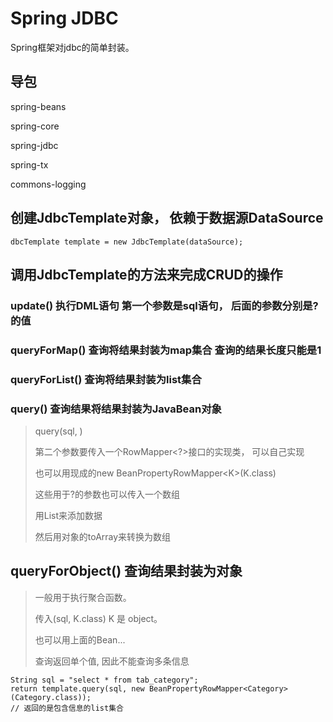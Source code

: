 # Spring JDBC

Spring框架对jdbc的简单封装。



## 导包

spring-beans

spring-core

spring-jdbc

spring-tx

commons-logging

## 创建JdbcTemplate对象， 依赖于数据源DataSource

```
dbcTemplate template = new JdbcTemplate(dataSource);
```

## 调用JdbcTemplate的方法来完成CRUD的操作

### update() 执行DML语句 第一个参数是sql语句， 后面的参数分别是?的值

### queryForMap() 查询将结果封装为map集合 查询的结果长度只能是1

### queryForList() 查询将结果封装为list集合

### query() 查询结果将结果封装为JavaBean对象

>query(sql, )
>
>第二个参数要传入一个RowMapper<?>接口的实现类， 可以自己实现
>
>也可以用现成的new BeanPropertyRowMapper\<K>(K.class)
>
>这些用于?的参数也可以传入一个数组
>
>用List来添加数据
>
>然后用对象的toArray来转换为数组

## queryForObject() 查询结果封装为对象

>一般用于执行聚合函数。
>
>传入(sql, K.class)  K 是 object。
>
>也可以用上面的Bean...
>
>查询返回单个值, 因此不能查询多条信息

```
String sql = "select * from tab_category";
return template.query(sql, new BeanPropertyRowMapper<Category>(Category.class));
// 返回的是包含信息的list集合
```

